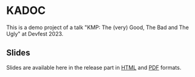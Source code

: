 # KADOC

This is a demo project of a talk "KMP: The (very) Good, The Bad and The Ugly" at Devfest 2023.

## Slides

Slides are available here in the release part in [HTML](https://github.com/MonkeyPatchIo/kadoc/releases/latest/download/kmp_good_bad_ugly-html.zip) and [PDF](https://github.com/MonkeyPatchIo/kadoc/releases/latest/download/kmp_good_bad_ugly-html.pdf) formats.
